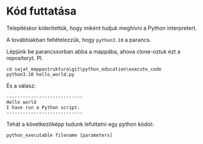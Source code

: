 # Kód futtatása

Telepítéskor kiderítettük, hogy miként tudjuk meghívni a Python interpretert.

A továbbiakban feltételezzük, hogy `python3.10` a parancs.



Lépjünk be parancssorban abba a mappába, ahova clone-oztuk ezt a repositoryt.
Pl.
```
cd sajat_mappastruktura\git\python_education\execute_code
python3.10 hello_world.py
```

És a válasz:


```
----------------------------
Hello world
I have run a Python script.
----------------------------
```


Tehát a következőképp tudunk lefuttatni egy python kódot:

`python_executable filename [parameters]`